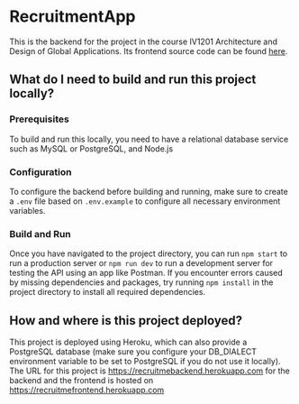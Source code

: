 # RecruitmentApp
This is the backend for the project in the course IV1201 Architecture and Design of Global Applications. Its frontend source code can be found [here](https://github.com/Homamjabir/Architecture-and-Design). 

## What do I need to build and run this project locally?
### Prerequisites
To build and run this locally, you need to have a relational database service such as MySQL or PostgreSQL, and Node.js
### Configuration
To configure the backend before building and running, make sure to create a `.env` file based on `.env.example` to configure all necessary environment variables.
### Build and Run
Once you have navigated to the project directory, you can run `npm start` to run a production server or `npm run dev` to run a development server for testing the API using an app like Postman. If you encounter errors caused by missing dependencies and packages, try running `npm install` in the project directory to install all required dependencies.

## How and where is this project deployed?
This project is deployed using Heroku, which can also provide a PostgreSQL database (make sure you configure your DB_DIALECT environment variable to be set to PostgreSQL if you do not use it locally). The URL for this project is https://recruitmebackend.herokuapp.com for the backend and the frontend is hosted on https://recruitmefrontend.herokuapp.com
